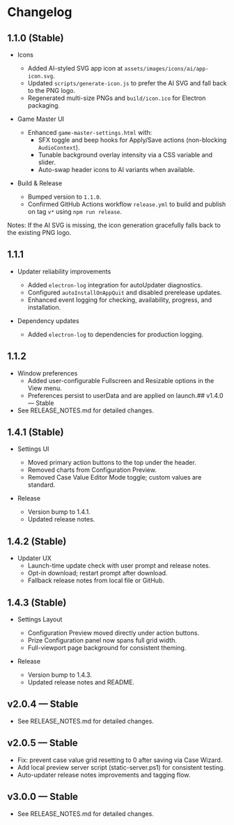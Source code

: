 # Changelog

## 1.1.0 (Stable)

- Icons
  - Added AI-styled SVG app icon at `assets/images/icons/ai/app-icon.svg`.
  - Updated `scripts/generate-icon.js` to prefer the AI SVG and fall back to the PNG logo.
  - Regenerated multi-size PNGs and `build/icon.ico` for Electron packaging.

- Game Master UI
  - Enhanced `game-master-settings.html` with:
    - SFX toggle and beep hooks for Apply/Save actions (non-blocking `AudioContext`).
    - Tunable background overlay intensity via a CSS variable and slider.
    - Auto-swap header icons to AI variants when available.

- Build & Release
  - Bumped version to `1.1.0`.
  - Confirmed GitHub Actions workflow `release.yml` to build and publish on tag `v*` using `npm run release`.

Notes: If the AI SVG is missing, the icon generation gracefully falls back to the existing PNG logo.

## 1.1.1

- Updater reliability improvements
  - Added `electron-log` integration for autoUpdater diagnostics.
  - Configured `autoInstallOnAppQuit` and disabled prerelease updates.
  - Enhanced event logging for checking, availability, progress, and installation.

- Dependency updates
  - Added `electron-log` to dependencies for production logging.

## 1.1.2

- Window preferences
  - Added user-configurable Fullscreen and Resizable options in the View menu.
  - Preferences persist to userData and are applied on launch.## v1.4.0 — Stable
- See RELEASE_NOTES.md for detailed changes.

## 1.4.1 (Stable)

- Settings UI
  - Moved primary action buttons to the top under the header.
  - Removed charts from Configuration Preview.
  - Removed Case Value Editor Mode toggle; custom values are standard.

- Release
  - Version bump to 1.4.1.
  - Updated release notes.

## 1.4.2 (Stable)

- Updater UX
  - Launch-time update check with user prompt and release notes.
  - Opt-in download; restart prompt after download.
  - Fallback release notes from local file or GitHub.

## 1.4.3 (Stable)

- Settings Layout
  - Configuration Preview moved directly under action buttons.
  - Prize Configuration panel now spans full grid width.
  - Full-viewport page background for consistent theming.

- Release
  - Version bump to 1.4.3.
  - Updated release notes and README.

## v2.0.4 — Stable
- See RELEASE_NOTES.md for detailed changes.

## v2.0.5 — Stable
- Fix: prevent case value grid resetting to 0 after saving via Case Wizard.
- Add local preview server script (static-server.ps1) for consistent testing.
- Auto-updater release notes improvements and tagging flow.

## v3.0.0 — Stable
- See RELEASE_NOTES.md for detailed changes.

